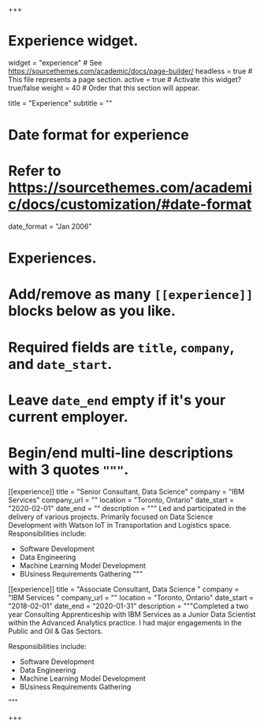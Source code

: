 +++
# Experience widget.
widget = "experience"  # See https://sourcethemes.com/academic/docs/page-builder/
headless = true  # This file represents a page section.
active = true  # Activate this widget? true/false
weight = 40  # Order that this section will appear.

title = "Experience"
subtitle = ""

# Date format for experience
#   Refer to https://sourcethemes.com/academic/docs/customization/#date-format
date_format = "Jan 2006"

# Experiences.
#   Add/remove as many `[[experience]]` blocks below as you like.
#   Required fields are `title`, `company`, and `date_start`.
#   Leave `date_end` empty if it's your current employer.
#   Begin/end multi-line descriptions with 3 quotes `"""`.
[[experience]]
  title = "Senior Consultant, Data Science"
  company = "IBM Services"
  company_url = ""
  location = "Toronto, Ontario"
  date_start = "2020-02-01"
  date_end = ""
  description = """ Led and participated in the delivery of various projects. Primarily focused on Data Science Development with Watson IoT in Transportation and Logistics space. 
  Responsibilities include: 
  
  * Software Development
  * Data Engineering
  * Machine Learning Model Development
  * BUsiness Requirements Gathering 
  """

[[experience]]
  title = "Associate Consultant, Data Science "
  company = "IBM Services "
  company_url = ""
  location = "Toronto, Ontario"
  date_start = "2018-02-01"
  date_end = "2020-01-31"
  description = """Completed a two year Consulting Apprenticeship with IBM Services as a Junior Data Scientist within the Advanced Analytics practice. I had major engagements in the Public and Oil & Gas Sectors.
  
  Responsibilities include: 

  * Software Development
  * Data Engineering
  * Machine Learning Model Development
  * BUsiness Requirements Gathering 
  
  """

+++
